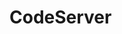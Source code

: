 <!-- generated by markdown-notes-tree -->

# CodeServer

<!-- optional markdown-notes-tree directory description starts here -->

<!-- optional markdown-notes-tree directory description ends here -->
